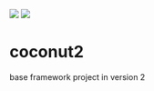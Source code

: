 [![](https://jitpack.io/v/acan12/coconut.svg)](https://jitpack.io/#acan12/coconut)
[![](https://jitpack.io/v/acan12/coconut2.svg)](https://jitpack.io/#acan12/coconut2)

# coconut2 



base framework project in version 2
